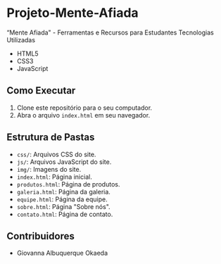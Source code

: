 # Projeto-Mente-Afiada
 “Mente Afiada" - Ferramentas e Recursos para Estudantes
 Tecnologias Utilizadas

* HTML5
* CSS3
* JavaScript

## Como Executar

1.  Clone este repositório para o seu computador.
2.  Abra o arquivo `index.html` em seu navegador.

## Estrutura de Pastas

* `css/`: Arquivos CSS do site.
* `js/`: Arquivos JavaScript do site.
* `img/`: Imagens do site.
* `index.html`: Página inicial.
* `produtos.html`: Página de produtos.
* `galeria.html`: Página da galeria.
* `equipe.html`: Página da equipe.
* `sobre.html`: Página "Sobre nós".
* `contato.html`: Página de contato.

## Contribuidores

* Giovanna Albuquerque Okaeda
